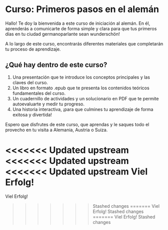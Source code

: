 # Curso: Primeros pasos en el alemán
Hallo! 
Te doy la bienvenida a este curso de iniciación al alemán. En él, aprenderás a comunicarte de forma simple y clara para que tus primeros días en tu ciudad germanoparlante sean wunderschön!

A lo largo de este curso, encontrarás diferentes materiales que completarán tu proceso de aprendizaje. 

 ## ¿Qué hay dentro de este curso?

1. Una presentación que te introduce los conceptos principales y las claves del curso.
2. Un libro en formato .epub que te presenta los contenidos teóricos fundamentales del curso. 
3. Un cuadernillo de actividades y un solucionario en PDF que te permite autoevaluarte y medir tu progreso. 
4. Una historia interactiva, ¡para que culmines tu aprendizaje de forma exitosa y divertida! 

Espero que disfrutes de este curso, que aprendas y le saques todo el provecho en tu visita a Alemania, Austria o Suiza. 

<<<<<<< Updated upstream
<<<<<<< Updated upstream
<<<<<<< Updated upstream
Viel Erfolg!
=======
Viel Erfolg!
>>>>>>> Stashed changes
=======
Viel Erfolg!
>>>>>>> Stashed changes
=======
Viel Erfolg!
>>>>>>> Stashed changes
